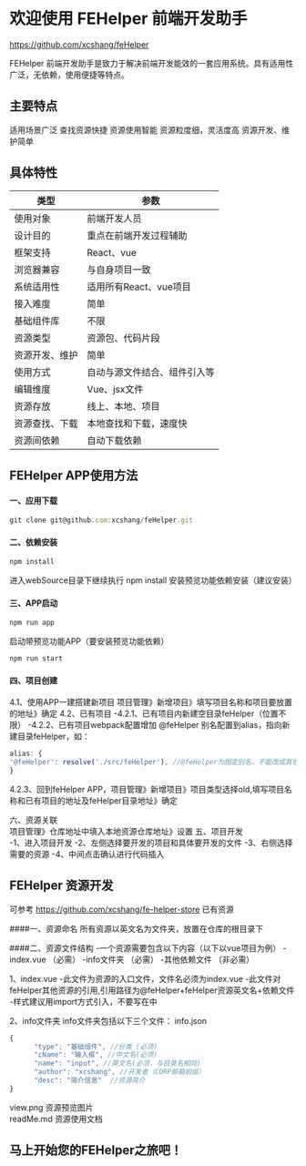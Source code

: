 # 欢迎使用 FEHelper 前端开发助手

https://github.com/xcshang/feHelper

 FEHelper 前端开发助手是致力于解决前端开发能效的一套应用系统。具有适用性广泛，无依赖，使用便捷等特点。


## 主要特点

适用场景广泛
查找资源快捷
资源使用智能
资源粒度细，灵活度高
资源开发、维护简单

## 具体特性

类型  | 参数
------------- | -------------
使用对象|前端开发人员
设计目的|重点在前端开发过程辅助
框架支持  | React、vue
浏览器兼容  | 与自身项目一致
系统适用性|适用所有React、vue项目
接入难度|简单
基础组件库|不限
资源类型|资源包、代码片段
资源开发、维护|简单
使用方式|自动与源文件结合、组件引入等
编辑维度|Vue、jsx文件
资源存放|线上、本地、项目
资源查找、下载|本地查找和下载，速度快
资源间依赖|自动下载依赖

## FEHelper APP使用方法

#### 一、应用下载
```javascript
git clone git@github.com:xcshang/feHelper.git
```

#### 二、依赖安装
```javascript
npm install
```
进入webSource目录下继续执行 npm install 安装预览功能依赖安装（建议安装）

#### 三、APP启动
```javascript
npm run app
```
启动带预览功能APP（要安装预览功能依赖）
```javascript
npm run start
```
#### 四、项目创建

4.1、使用APP一建搭建新项目
项目管理》新增项目》填写项目名称和项目要放置的地址》确定
 4.2、已有项目
-4.2.1、已有项目内新建空目录feHelper（位置不限）
-4.2.2、已有项目webpack配置增加 @feHelper 别名配置到alias，指向新建目录feHelper，如：
```javascript
alias: {
'@feHelper': resolve('./src/feHelper'), //@feHelper为固定别名，不能改成其他的
}
```
4.2.3、回到feHelper APP，项目管理》新增项目》项目类型选择old,填写项目名称和已有项目的地址及feHelper目录地址》确定

 六、资源关联  
项目管理》仓库地址中填入本地资源仓库地址》设置
 五、项目开发  
-1、进入项目开发
-2、左侧选择要开发的项目和具体要开发的文件
-3、右侧选择需要的资源
-4、中间点击确认进行代码插入

## FEHelper 资源开发
可参考 https://github.com/xcshang/fe-helper-store 已有资源

####一、资源命名
所有资源以英文名为文件夹，放置在仓库的根目录下

####二、资源文件结构
-一个资源需要包含以下内容（以下以vue项目为例）
-index.vue （必需）
-info文件夹 （必需）
-其他依赖文件 （非必需）

1、index.vue 
-此文件为资源的入口文件，文件名必须为index.vue
-此文件对feHelper其他资源的引用,引用路径为@feHelper+feHelper资源英文名+依赖文件
-样式建议用import方式引入，不要写在<style></style>中

2、info文件夹
info文件夹包括以下三个文件：
info.json 
```javascript
{
      "type": "基础组件", //分类 (必须)
      "cName": "输入框", //中文名(必须)
      "name": "input", //英文名(必须，与目录名相同)
      "author": "xcshang", //开发者（CORP邮箱前缀）
      "desc": "简介信息"  //资源简介
}
```
view.png 资源预览图片  
readMe.md 资源使用文档

## 马上开始您的FEHelper之旅吧！